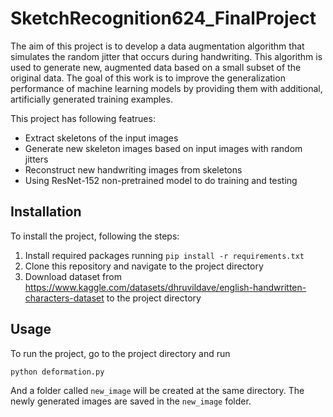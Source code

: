 # SketchRecognition624_FinalProject
 The aim of this project is to develop a data augmentation algorithm that simulates the random jitter that occurs during handwriting. This algorithm is  used to generate new, augmented data based on a small subset of the original data. The goal of this work is to improve the generalization performance of machine learning models by providing them with additional, artificially generated training examples.
 
This project has following featrues:
- Extract skeletons of the input images
- Generate new skeleton images based on input images with random jitters
- Reconstruct new handwriting images from skeletons
- Using ResNet-152 non-pretrained model to do training and testing

## Installation
To install the project, following the steps:
1. Install required packages running `pip install -r requirements.txt`
2. Clone this repository and navigate to the project directory
3. Download dataset from https://www.kaggle.com/datasets/dhruvildave/english-handwritten-characters-dataset to the project directory

## Usage
To run the project, go to the project directory and run
```
python deformation.py
```
And a folder called `new_image` will be created at the same directory. The newly generated images are saved in the `new_image` folder.
